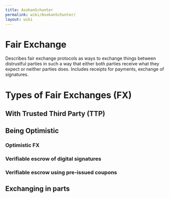 ```yaml
---
title: AsokanSchunter
permalink: wiki/AsokanSchunter/
layout: wiki
---
```


Fair Exchange
=============

Describes fair exchange protocols as ways to exchange things between
distrustful parties in such a way that either both parties receive what
they expect or neither parties does. Includes receipts for payments,
exchange of signatures.

Types of Fair Exchanges (FX)
============================

With Trusted Third Party (TTP)
------------------------------

Being Optimistic
----------------

### Optimistic FX

### Verifiable escrow of digital signatures

### Verifiable escrow using pre-issued coupons

Exchanging in parts
-------------------
